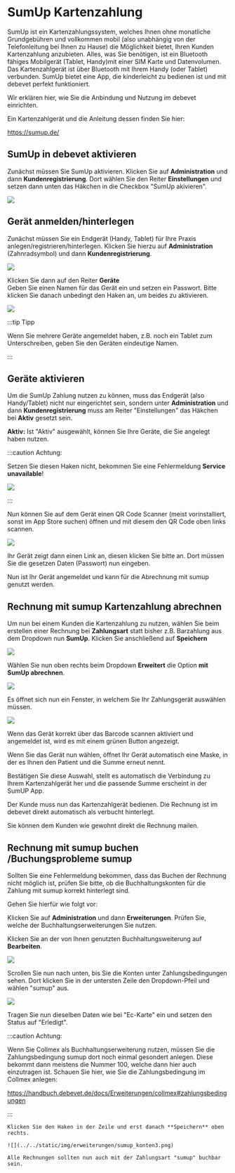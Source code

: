 # SumUp Kartenzahlung

SumUp ist ein Kartenzahlungssystem, welches Ihnen ohne monatliche Grundgebühren und vollkommen mobil (also unabhängig von der Telefonleitung bei Ihnen zu Hause) 
die Möglichkeit bietet, Ihren Kunden Kartenzahlung anzubieten. Alles, was Sie benötigen, ist ein Bluetooth fähiges Mobilgerät (Tablet, Handy)mit einer SIM Karte und Datenvolumen.  
Das Kartenzahlgerät ist über Bluetooth mit Ihrem Handy (oder Tablet) verbunden. SumUp bietet eine App, die kinderleicht zu bedienen ist und mit debevet perfekt funktioniert.

Wir erklären hier, wie Sie die Anbindung und Nutzung im debevet einrichten.

Ein Kartenzahlgerät und die Anleitung dessen finden Sie hier:  

https://sumup.de/  

## SumUp in debevet aktivieren 

Zunächst müssen Sie SumUp aktivieren. Klicken Sie auf **Administration** und dann **Kundenregistrierung**. Dort wählen Sie
den Reiter **Einstellungen** und setzen dann unten das Häkchen in die Checkbox "SumUp akivieren".   

![](../../static/img/erweiterungen/sumup_aktivieren.png)

## Gerät anmelden/hinterlegen  

Zunächst müssen Sie ein Endgerät (Handy, Tablet) für Ihre Praxis anlegen/registrieren/hinterlegen. Klicken Sie hierzu auf 
**Administration** (Zahnradsymbol) und dann **Kundenregistrierung**.   

![](../../static/img/erweiterungen/geraete_registrierung1.png)   

Klicken Sie dann auf den Reiter **Geräte**   
Geben Sie einen Namen für das Gerät ein und setzen ein Passwort. Bitte klicken Sie danach unbedingt den Haken an, um beides zu aktivieren.  

![](../../static/img/erweiterungen/geraete_registrierung2.png)

:::tip   Tipp

Wenn Sie mehrere Geräte angemeldet haben, z.B. noch ein Tablet zum Unterschreiben, geben Sie den Geräten eindeutige Namen.  

:::


## Geräte aktivieren

Um die SumUp Zahlung nutzen zu können, muss das Endgerät (also Handy/Tablet) nicht nur eingerichtet sein, sondern unter **Administration**
und dann **Kundenregistrierung**  muss am Reiter "Einstellungen" das Häkchen bei **Aktiv** gesetzt sein.

**Aktiv:**
Ist "Aktiv" ausgewählt, können Sie Ihre Geräte, die Sie angelegt haben nutzen. 

:::caution Achtung:

Setzen Sie diesen Haken nicht, bekommen Sie eine Fehlermeldung **Service unavailable**!

![](../../static/img/Admin/geraete_aktiv.png)

:::


Nun können Sie auf dem Gerät einen QR Code Scanner (meist vorinstalliert, sonst im App Store suchen) öffnen und mit diesem den QR Code oben links scannen.  

![](../../static/img/erweiterungen/geraete_registrierung3.png)  

Ihr Gerät zeigt dann einen Link an, diesen klicken Sie bitte an. Dort müssen Sie die gesetzen Daten (Passwort) nun eingeben.  

Nun ist Ihr Gerät angemeldet und kann für die Abrechnung mit sumup genutzt werden.     


## Rechnung mit sumup Kartenzahlung abrechnen   

Um nun bei einem Kunden die Kartenzahlung zu nutzen, wählen Sie beim erstellen einer Rechnung bei **Zahlungsart** statt bisher z.B. Barzahlung aus dem Dropdown 
nun **SumUp**. Klicken Sie anschließend auf **Speichern**  

![](../../static/img/erweiterungen/sumup_zahlung1.png)  

Wählen Sie nun oben rechts beim Dropdown **Erweitert** die Option **mit SumUp abrechnen**. 

![](../../static/img/erweiterungen/sumup_zahlung2.png)  

Es öffnet sich nun ein Fenster, in welchem Sie Ihr Zahlungsgerät auswählen müssen.  

![](../../static/img/erweiterungen/sumup_zahlung3.png)  

Wenn das Gerät korrekt über das Barcode scannen aktiviert und angemeldet ist, wird es mit einem grünen Button angezeigt.

Wenn Sie das Gerät nun wählen, öffnet Ihr Gerät automatisch eine Maske, in der es Ihnen den Patient und die Summe erneut nennt.  

Bestätigen Sie diese Auswahl, stellt es automatisch die Verbindung zu Ihrem Kartenzahlgerät her und die passende Summe erscheint in der SumUP App.

Der Kunde muss nun das Kartenzahlgerät bedienen. Die Rechnung ist im debevet direkt automatisch als verbucht hinterlegt. 

Sie können dem Kunden wie gewohnt direkt die Rechnung mailen.

## Rechnung mit sumup buchen /Buchungsprobleme sumup  

Sollten Sie eine Fehlermeldung bekommen, dass das Buchen der Rechnung nicht möglich ist, prüfen Sie bitte, ob die Buchhaltungskonten
für die Zahlung mit sumup korrekt hinterlegt sind.  

Gehen Sie hierfür wie folgt vor:  

Klicken Sie auf **Administration** und dann **Erweiterungen**. Prüfen Sie, welche der Buchhaltungserweiterungen Sie nutzen.   

Klicken Sie an der von Ihnen genutzten Buchhaltungsweiterung auf **Bearbeiten**.  

![](../../static/img/erweiterungen/sumup_konten1.png)   

Scrollen Sie nun nach unten, bis Sie die Konten unter Zahlungsbedingungen sehen. Dort klicken Sie in der untersten Zeile den 
Dropdown-Pfeil und wählen "sumup" aus.   

![](../../static/img/erweiterungen/sumup_konten2.png)  

Tragen Sie nun dieselben Daten wie bei "Ec-Karte" ein und setzen den Status auf "Erledigt". 

:::caution Achtung:   

Wenn Sie Collmex als Buchhaltungserweiterung nutzen, müssen Sie die Zahlungsbedingung sumup dort noch einmal gesondert anlegen. Diese bekommt dann
meistens die Nummer 100, welche dann hier auch einzutragen ist. 
Schauen Sie hier, wie Sie die Zahlungsbedingung im Collmex anlegen:   

https://handbuch.debevet.de/docs/Erweiterungen/collmex#zahlungsbedingungen   

:::  
~~~~
Klicken Sie den Haken in der Zeile und erst danach **Speichern** oben rechts.   

![](../../static/img/erweiterungen/sumup_konten3.png)  

Alle Rechnungen sollten nun auch mit der Zahlungsart "sumup" buchbar sein.
